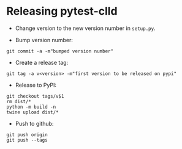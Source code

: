 
Releasing pytest-clld
=====================

- Change version to the new version number in `setup.py`.

- Bump version number:
```
git commit -a -m"bumped version number"
```

- Create a release tag:
```
git tag -a v<version> -m"first version to be released on pypi"
```

- Release to PyPI:
```
git checkout tags/v$1
rm dist/*
python -m build -n
twine upload dist/*
```

- Push to github:
```
git push origin
git push --tags
```
